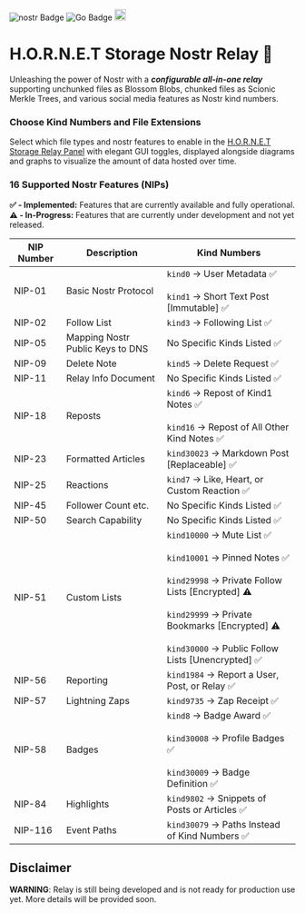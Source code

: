 ![nostr Badge](https://img.shields.io/badge/nostr-8e30eb?style=flat) ![Go Badge](https://img.shields.io/badge/Go-00ADD8?logo=go&logoColor=white) <img src="https://static.wixstatic.com/media/e9326a_3823e7e6a7e14488954bb312d11636da~mv2.png" height="20">

# H.O.R.N.E.T Storage Nostr Relay 🐝

Unleashing the power of Nostr with a ***configurable all-in-one relay*** supporting unchunked files as Blossom Blobs, chunked files as Scionic Merkle Trees, and various social media features as Nostr kind numbers.

### Choose Kind Numbers and File Extensions
Select which file types and nostr features to enable in the [H.O.R.N.E.T Storage Relay Panel](https://github.com/HORNET-Storage/hornet-storage-panel) with elegant GUI toggles, displayed alongside diagrams and graphs to visualize the amount of data hosted over time.

### 16 Supported Nostr Features (NIPs)
**✅ - Implemented:** Features that are currently available and fully operational.  
**⚠️ - In-Progress:** Features that are currently under development and not yet released.

| NIP Number | Description                        | Kind Numbers                                                      |
|------------|------------------------------------|-------------------------------------------------------------------|
| NIP-01     | Basic Nostr Protocol               | `kind0` → User Metadata ✅<br><br>`kind1` → Short Text Post [Immutable] ✅ |
| NIP-02     | Follow List                        | `kind3` → Following List ✅                                         |
| NIP-05     | Mapping Nostr Public Keys to DNS   | No Specific Kinds Listed ✅                                       |
| NIP-09     | Delete Note                        | `kind5` → Delete Request ✅                                         |
| NIP-11     | Relay Info Document                | No Specific Kinds Listed ✅                                       |
| NIP-18     | Reposts                            | `kind6` → Repost of Kind1 Notes ✅<br><br>`kind16` → Repost of All Other Kind Notes ✅ |
| NIP-23     | Formatted Articles                 | `kind30023` → Markdown Post [Replaceable] ✅                        |
| NIP-25     | Reactions                          | `kind7` → Like, Heart, or Custom Reaction ✅                        |
| NIP-45     | Follower Count etc.                 | No Specific Kinds Listed ✅                                       |
| NIP-50     | Search Capability                  | No Specific Kinds Listed ✅                                       |
| NIP-51     | Custom Lists                       | `kind10000` → Mute List ✅<br><br>`kind10001` → Pinned Notes ✅<br><br>`kind29998` → Private Follow Lists [Encrypted] ⚠️<br><br>`kind29999` → Private Bookmarks [Encrypted] ⚠️<br><br>`kind30000` → Public Follow Lists [Unencrypted] ✅ |
| NIP-56     | Reporting                          | `kind1984` → Report a User, Post, or Relay ✅                       |
| NIP-57     | Lightning Zaps                     | `kind9735` → Zap Receipt ✅                                         |
| NIP-58     | Badges                             | `kind8` → Badge Award ✅<br><br>`kind30008` → Profile Badges ✅<br><br>`kind30009` → Badge Definition ✅ |
| NIP-84     | Highlights                         | `kind9802` → Snippets of Posts or Articles ✅                       |
| NIP-116    | Event Paths                        | `kind30079` → Paths Instead of Kind Numbers ✅                     |

## Disclaimer
**WARNING**: Relay is still being developed and is not ready for production use yet. More details will be provided soon.
